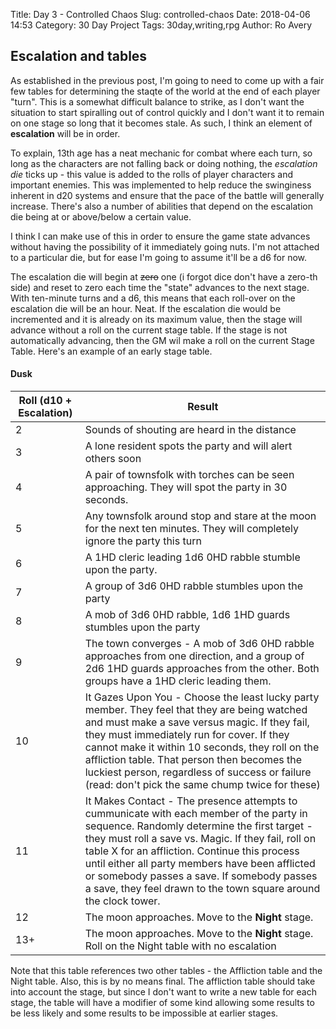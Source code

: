 Title: Day 3 - Controlled Chaos
Slug: controlled-chaos
Date: 2018-04-06 14:53
Category: 30 Day Project
Tags: 30day,writing,rpg
Author: Ro Avery

## Escalation and tables

As established in the previous post, I'm going to need to come up with a fair few tables for determining the staqte of the world at the end of each player "turn". This is a somewhat difficult balance to strike, as I don't want the situation to start spiralling out of control quickly and I don't want it to remain on one stage so long that it becomes stale. As such, I think an element of **escalation** will be in order.

To explain, 13th age has a neat mechanic for combat where each turn, so long as the characters are not falling back or doing nothing, the *escalation die* ticks up - this value is added to the rolls of player characters and important enemies. This was implemented to help reduce the swinginess inherent in d20 systems and ensure that the pace of the battle will generally increase. There's also a number of abilities that depend on the escalation die being at or above/below a certain value.

I think I can make use of this in order to ensure the game state advances without having the possibility of it immediately going nuts. I'm not attached to a particular die, but for ease I'm going to assume it'll be a d6 for now.

The escalation die will begin at ~~zero~~ one (i forgot dice don't have a zero-th side) and reset to zero each time the "state" advances to the next stage. With ten-minute turns and a d6, this means that each roll-over on the escalation die will be an hour. Neat. If the escalation die would be incremented and it is already on its maximum value, then the stage will advance without a roll on the current stage table. If the stage is not automatically advancing, then the GM wil make a roll on the current Stage Table. Here's an example of an early stage table.

#### Dusk

| Roll (d10 + Escalation) | Result |
|-------------------------|--------|
| 2 | Sounds of shouting are heard in the distance |
| 3 | A lone resident spots the party and will alert others soon |
| 4 | A pair of townsfolk with torches can be seen approaching. They will spot the party in 30 seconds. |
| 5 | Any townsfolk around stop and stare at the moon for the next ten minutes. They will completely ignore the party this turn |
| 6 | A 1HD cleric leading 1d6 0HD rabble stumble upon the party. |
| 7 | A group of 3d6 0HD rabble stumbles upon the party |
| 8 | A mob of 3d6 0HD rabble, 1d6 1HD guards stumbles upon the party |
| 9 | The town converges - A mob of 3d6 0HD rabble approaches from one direction, and a group of 2d6 1HD guards approaches from the other. Both groups have a 1HD cleric leading them. |
| 10 | It Gazes Upon You - Choose the least lucky party member. They feel that they are being watched and must make a save versus magic. If they fail, they must immediately run for cover. If they cannot make it within 10 seconds, they roll on the affliction table. That person then becomes the luckiest person, regardless of success or failure (read: don't pick the same chump twice for these) |
| 11 | It Makes Contact - The presence attempts to cummunicate with each member of the party in sequence. Randomly determine the first target - they must roll a save vs. Magic. If they fail, roll on table X for an affliction. Continue this process until either all party members have been afflicted or somebody passes a save. If somebody passes a save, they feel drawn to the town square around the clock tower. |
| 12 | The moon approaches. Move to the **Night** stage. |
| 13+ | The moon approaches. Move to the **Night** stage. Roll on the Night table with no escalation |

Note that this table references two other tables - the Affliction table and the Night table. Also, this is by no means final. The affliction table should take into account the stage, but since I don't want to write a new table for each stage, the table will have a modifier of some kind allowing some results to be less likely and some results to be impossible at earlier stages.
